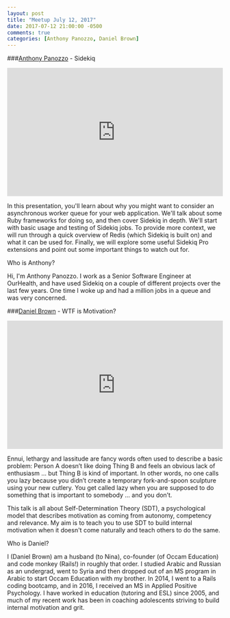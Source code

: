 ```yaml
---
layout: post
title: "Meetup July 12, 2017"
date: 2017-07-12 21:00:00 -0500
comments: true
categories: [Anthony Panozzo, Daniel Brown]
---
```


###[Anthony Panozzo](https://twitter.com/panozzaj) - Sidekiq
<iframe width="100%" height="300" src="https://www.youtube.com/embed/6cihVOlBoes" frameborder="0" allowfullscreen></iframe>

In this presentation, you'll learn about why you might want to consider an asynchronous worker queue for your web application. We'll talk about some Ruby frameworks for doing so, and then cover Sidekiq in depth. We'll start with basic usage and testing of Sidekiq jobs. To provide more context, we will run through a quick overview of Redis (which Sidekiq is built on) and what it can be used for. Finally, we will explore some useful Sidekiq Pro extensions and point out some important things to watch out for.

Who is Anthony?

Hi, I'm Anthony Panozzo. I work as a Senior Software Engineer at OurHealth, and have used Sidekiq on a couple of different projects over the last few years. One time I woke up and had a million jobs in a queue and was very concerned.


###[Daniel Brown](http://occameducation.com/about/leadership/) - WTF is Motivation?
<iframe width="100%" height="300" src="https://www.youtube.com/embed/mzH6dMiBvkk" frameborder="0" allowfullscreen></iframe>

Ennui, lethargy and lassitude are fancy words often used to describe a basic problem: Person A doesn’t like doing Thing B and feels an obvious lack of enthusiasm ... but Thing B is kind of important. In other words, no one calls you lazy because you didn’t create a temporary fork-and-spoon sculpture using your new cutlery. You get called lazy when you are supposed to do something that is important to somebody ... and you don’t.

This talk is all about Self-Determination Theory (SDT), a psychological model that describes motivation as coming from autonomy, competency and relevance. My aim is to teach you to use SDT to build internal motivation when it doesn't come naturally and teach others to do the same.

Who is Daniel?

I (Daniel Brown) am a husband (to Nina), co-founder (of Occam Education) and code monkey (Rails!) in roughly that order. I studied Arabic and Russian as an undergrad, went to Syria and then dropped out of an MS program in Arabic to start Occam Education with my brother. In 2014, I went to a Rails coding bootcamp, and in 2016, I received an MS in Applied Positive Psychology. I have worked in education (tutoring and ESL) since 2005, and much of my recent work has been in coaching adolescents striving to build internal motivation and grit.
